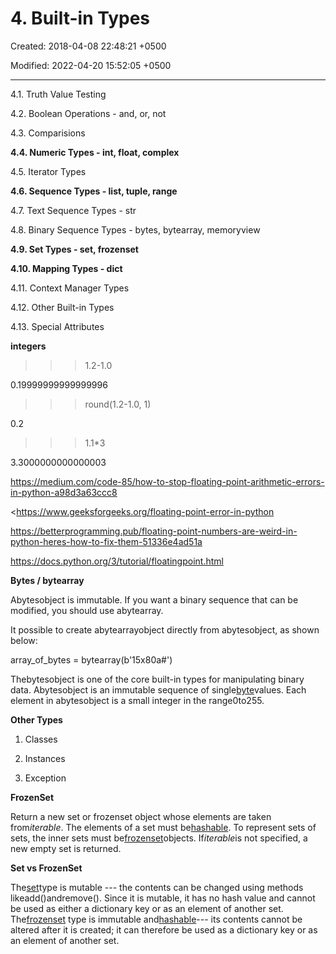 # 4. Built-in Types

Created: 2018-04-08 22:48:21 +0500

Modified: 2022-04-20 15:52:05 +0500

---

4.1. Truth Value Testing

4.2. Boolean Operations - and, or, not

4.3. Comparisions

**4.4. Numeric Types - int, float, complex**

4.5. Iterator Types

**4.6. Sequence Types - list, tuple, range**

4.7. Text Sequence Types - str

4.8. Binary Sequence Types - bytes, bytearray, memoryview

**4.9. Set Types - set, frozenset**

**4.10. Mapping Types - dict**

4.11. Context Manager Types

4.12. Other Built-in Types

4.13. Special Attributes



**integers**

>>> 1.2-1.0

0.19999999999999996



>>> round(1.2-1.0, 1)

0.2



>>> 1.1*3

3.3000000000000003



<https://medium.com/code-85/how-to-stop-floating-point-arithmetic-errors-in-python-a98d3a63ccc8>

<https://www.geeksforgeeks.org/floating-point-error-in-python

<https://betterprogramming.pub/floating-point-numbers-are-weird-in-python-heres-how-to-fix-them-51336e4ad51a>

<https://docs.python.org/3/tutorial/floatingpoint.html>



**Bytes / bytearray**

Abytesobject is immutable. If you want a binary sequence that can be modified, you should use abytearray.



It possible to create abytearrayobject directly from abytesobject, as shown below:

array_of_bytes = bytearray(b'15x80a#')



Thebytesobject is one of the core built-in types for manipulating binary data. Abytesobject is an immutable sequence of single[byte](https://en.wikipedia.org/wiki/Byte)values. Each element in abytesobject is a small integer in the range0to255.



**Other Types**

1.  Classes

2.  Instances

3.  Exception



**FrozenSet**

Return a new set or frozenset object whose elements are taken from*iterable*. The elements of a set must be[hashable](https://docs.python.org/3/glossary.html#term-hashable). To represent sets of sets, the inner sets must be[frozenset](https://docs.python.org/3/library/stdtypes.html#frozenset)objects. If*iterable*is not specified, a new empty set is returned.



**Set vs FrozenSet**

The[set](https://docs.python.org/3/library/stdtypes.html#set)type is mutable --- the contents can be changed using methods likeadd()andremove(). Since it is mutable, it has no hash value and cannot be used as either a dictionary key or as an element of another set. The[frozenset](https://docs.python.org/3/library/stdtypes.html#frozenset) type is immutable and[hashable](https://docs.python.org/3/glossary.html#term-hashable)--- its contents cannot be altered after it is created; it can therefore be used as a dictionary key or as an element of another set.

